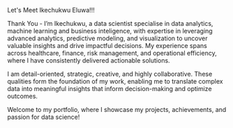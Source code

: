 Let's Meet Ikechukwu Eluwa!!!

Thank You - I’m Ikechukwu, a data scientist specialise in data analytics, machine learning and business inteligence, with expertise in leveraging advanced analytics, predictive modeling, and visualization to uncover valuable insights and drive impactful decisions. My experience spans across healthcare, finance, risk management, and operational efficiency, where I have consistently delivered actionable solutions.

I am detail-oriented, strategic, creative, and highly collaborative. These qualities form the foundation of my work, enabling me to translate complex data into meaningful insights that inform decision-making and optimize outcomes.

Welcome to my portfolio, where I showcase my projects, achievements, and passion for data science!



<!---
ikechukwueluwa456/ikechukwueluwa456 is a ✨ special ✨ repository because its `README.md` (this file) appears on your GitHub profile.
You can click the Preview link to take a look at your changes.
--->
